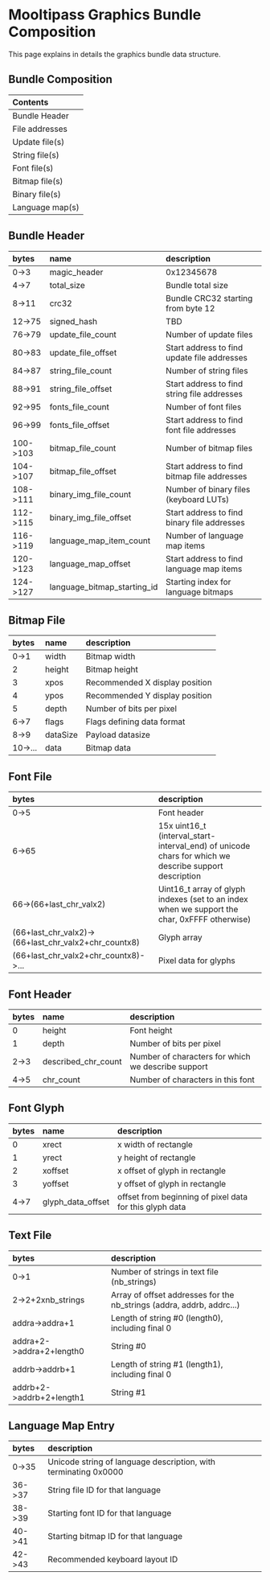 # [](#header-1) Mooltipass Graphics Bundle Composition
This page explains in details the graphics bundle data structure.
  
  
## [](#header-2) Bundle Composition

| Contents |
|:---------|
| Bundle Header |
| File addresses |
| Update file(s) |
| String file(s) |
| Font file(s) |
| Bitmap file(s) |
| Binary file(s) |
| Language map(s) |

   
## [](#header-2) Bundle Header

| bytes             | name       | description |
|:-------------------|:---------------|:----------|
| 0->3   | magic_header | 0x12345678 |
| 4->7   | total_size | Bundle total size |
| 8->11  | crc32 | Bundle CRC32 starting from byte 12 |
| 12->75 | signed_hash | TBD |
| 76->79 | update_file_count | Number of update files |
| 80->83 | update_file_offset | Start address to find update file addresses |
| 84->87 | string_file_count | Number of string files |
| 88->91 | string_file_offset | Start address to find string file addresses |
| 92->95 | fonts_file_count | Number of font files |
| 96->99 | fonts_file_offset | Start address to find font file addresses |
| 100->103 | bitmap_file_count | Number of bitmap files |
| 104->107 | bitmap_file_offset | Start address to find bitmap file addresses |
| 108->111 | binary_img_file_count | Number of binary files (keyboard LUTs) |
| 112->115 | binary_img_file_offset | Start address to find binary file addresses |
| 116->119 | language_map_item_count | Number of language map items |
| 120->123 | language_map_offset | Start address to find language map items |
| 124->127 | language_bitmap_starting_id | Starting index for language bitmaps |
   
   
## [](#header-2) Bitmap File

| bytes             | name       | description |
|:-------------------|:---------------|:----------|
| 0->1 | width | Bitmap width |
| 2 | height | Bitmap height |
| 3 | xpos | Recommended X display position |
| 4 | ypos | Recommended Y display position |
| 5 | depth | Number of bits per pixel |
| 6->7 | flags | Flags defining data format |
| 8->9 | dataSize | Payload datasize |
| 10->... | data | Bitmap data |
  
  
## [](#header-2) Font File

| bytes             | description |
|:-------------------|:----------|
| 0->5 | Font header |
| 6->65 | 15x uint16_t (interval_start-interval_end) of unicode chars for which we describe support description |
| 66->(66+last_chr_valx2) | Uint16_t array of glyph indexes (set to an index when we support the char, 0xFFFF otherwise) |
| (66+last_chr_valx2)->(66+last_chr_valx2+chr_countx8) | Glyph array |
| (66+last_chr_valx2+chr_countx8)->... | Pixel data for glyphs |
  
  
## [](#header-2) Font Header

| bytes             | name       | description |
|:-------------------|:---------------|:----------|
| 0 | height | Font height |
| 1 | depth | Number of bits per pixel |
| 2->3 | described_chr_count | Number of characters for which we describe support |
| 4->5 | chr_count | Number of characters in this font |
  
  
## [](#header-2) Font Glyph

| bytes             | name       | description |
|:-------------------|:---------------|:----------|
| 0 | xrect | x width of rectangle |
| 1 | yrect | y height of rectangle |
| 2 | xoffset | x offset of glyph in rectangle |
| 3 | yoffset | y offset of glyph in rectangle |
| 4->7 | glyph_data_offset | offset from beginning of pixel data for this glyph data |
  
    
## [](#header-2) Text File

| bytes             | description |
|:-------------------|:----------|
| 0->1 | Number of strings in text file (nb_strings) |
| 2->2+2xnb_strings | Array of offset addresses for the nb_strings (addra, addrb, addrc...) |
| addra->addra+1 | Length of string #0 (length0), including final 0 |
| addra+2->addra+2+length0 | String #0 |
| addrb->addrb+1 | Length of string #1 (length1), including final 0 |
| addrb+2->addrb+2+length1 | String #1 |
  
  
## [](#header-2) Language Map Entry

| bytes             | description |
|:-------------------|:----------|
| 0->35 | Unicode string of language description, with terminating 0x0000 |
| 36->37 | String file ID for that language |
| 38->39 | Starting font ID for that language |
| 40->41 | Starting bitmap ID for that language |
| 42->43 | Recommended keyboard layout ID |
